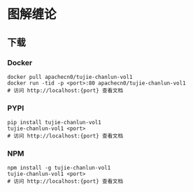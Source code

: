 # 图解缠论

## 下载

### Docker

```
docker pull apachecn0/tujie-chanlun-vol1
docker run -tid -p <port>:80 apachecn0/tujie-chanlun-vol1
# 访问 http://localhost:{port} 查看文档
```

### PYPI

```
pip install tujie-chanlun-vol1
tujie-chanlun-vol1 <port>
# 访问 http://localhost:{port} 查看文档
```

### NPM

```
npm install -g tujie-chanlun-vol1
tujie-chanlun-vol1 <port>
# 访问 http://localhost:{port} 查看文档
```